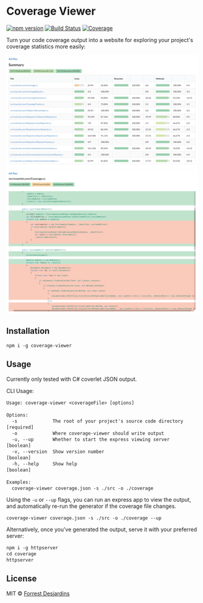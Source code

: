 # Coverage Viewer

[![npm version][npm-version-image]][npm-version-url]
[![Build Status][travis-image]][travis-url]
[![Coverage][coveralls-image]][coveralls-url]

Turn your code coverage output into a website for exploring your project's coverage statistics more easily:

![](assets/all-files.png)
![](assets/file.png)

## Installation

```
npm i -g coverage-viewer
```

## Usage

Currently only tested with C# coverlet JSON output.

CLI Usage:

```
Usage: coverage-viewer <coverageFile> [options]

Options:
  -s             The root of your project's source code directory     [required]
  -o             Where coverage-viewer should write output
  -u, --up       Whether to start the express viewing server           [boolean]
  -v, --version  Show version number                                   [boolean]
  -h, --help     Show help                                             [boolean]

Examples:
  coverage-viewer coverage.json -s ./src -o ./coverage
```

Using the `-u` or `--up` flags, you can run an express app to view the output, and automatically re-run the generator if the coverage file changes.

```
coverage-viewer coverage.json -s ./src -o ./coverage --up
```

Alternatively, once you've generated the output, serve it with your preferred server:

```
npm i -g httpserver
cd coverage
httpserver
```

## License

MIT © [Forrest Desjardins](https://github.com/fdesjardins)

[npm-version-image]: https://img.shields.io/npm/v/coverage-viewer.svg
[npm-version-url]: https://www.npmjs.com/package/coverage-viewer
[travis-url]: https://travis-ci.org/fdesjardins/coverage-viewer
[travis-image]: https://img.shields.io/travis/fdesjardins/coverage-viewer.svg?style=flat
[coveralls-url]: https://coveralls.io/r/fdesjardins/coverage-viewer
[coveralls-image]: https://img.shields.io/coveralls/fdesjardins/coverage-viewer.svg?style=flat
